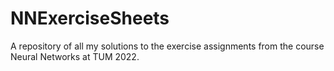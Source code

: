 # NNExerciseSheets
A repository of all my solutions to the exercise assignments from the course Neural Networks at TUM 2022.

